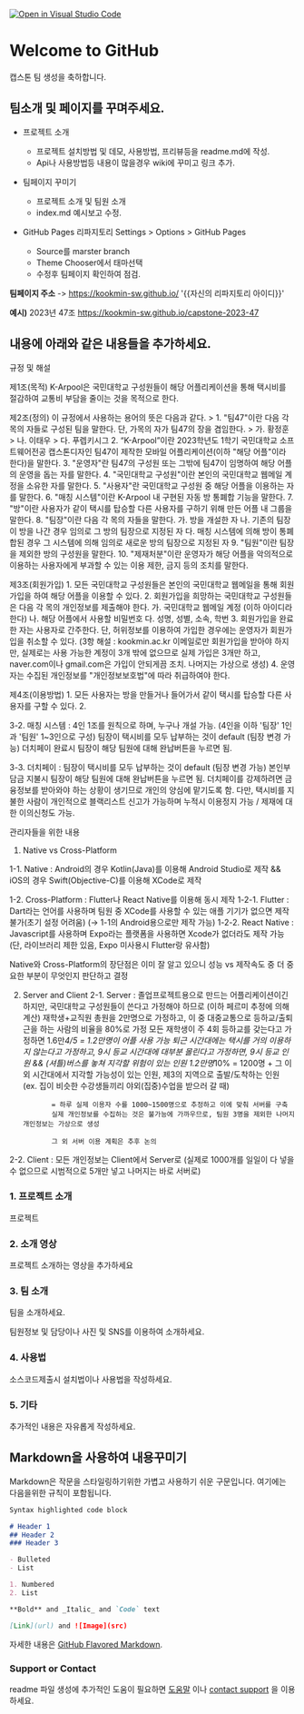 [![Open in Visual Studio Code](https://classroom.github.com/assets/open-in-vscode-c66648af7eb3fe8bc4f294546bfd86ef473780cde1dea487d3c4ff354943c9ae.svg)](https://classroom.github.com/online_ide?assignment_repo_id=10379782&assignment_repo_type=AssignmentRepo)
# Welcome to GitHub

캡스톤 팀 생성을 축하합니다.

## 팀소개 및 페이지를 꾸며주세요.

- 프로젝트 소개
  - 프로젝트 설치방법 및 데모, 사용방법, 프리뷰등을 readme.md에 작성.
  - Api나 사용방법등 내용이 많을경우 wiki에 꾸미고 링크 추가.

- 팀페이지 꾸미기
  - 프로젝트 소개 및 팀원 소개
  - index.md 예시보고 수정.

- GitHub Pages 리파지토리 Settings > Options > GitHub Pages 
  - Source를 marster branch
  - Theme Chooser에서 태마선택
  - 수정후 팀페이지 확인하여 점검.

**팀페이지 주소** -> https://kookmin-sw.github.io/ '{{자신의 리파지토리 아이디}}'

**예시)** 2023년 47조  https://kookmin-sw.github.io/capstone-2023-47


## 내용에 아래와 같은 내용들을 추가하세요.

규정 및 해설

제1조(목적) K-Arpool은 국민대학교 구성원들이 해당 어플리케이션을 통해 택시비를 절감하여 교통비 부담을 줄이는 것을 목적으로 한다.

제2조(정의) 이 규정에서 사용하는 용어의 뜻은 다음과 같다.
    > 1. "팀47"이란 다음 각 목의 자들로 구성된 팀을 말한다. 단, 가목의 자가 팀47의 장을 겸임한다.
        > 가. 황정훈
	> 나. 이태우
	> 다. 푸렙키시그
    2. “K-Arpool”이란 2023학년도 1학기 국민대학교 소프트웨어전공 캡스톤디자인 팀47이 제작한 모바일 어플리케이션(이하 "해당 어플"이라 한다)을 말한다.
    3. "운영자"란 팀47의 구성원 또는 그밖에 팀47이 임명하여 해당 어플의 운영을 돕는 자를 말한다.
    4. "국민대학교 구성원"이란 본인의 국민대학교 웹메일 계정을 소유한 자를 말한다.
    5. "사용자"란 국민대학교 구성원 중 해당 어플을 이용하는 자를 말한다.
    6. "매칭 시스템"이란 K-Arpool 내 구현된 자동 방 통폐합 기능을 말한다.
    7. "방"이란 사용자가 같이 택시를 탑승할 다른 사용자를 구하기 위해 만든 어플 내 그룹을 말한다.
	8. "팀장"이란 다음 각 목의 자들을 말한다.
	    가. 방을 개설한 자
	    나. 기존의 팀장이 방을 나간 경우 임의로 그 방의 팀장으로 지정된 자
	    다. 매칭 시스템에 의해 방이 통폐합된 경우 그 시스템에 의해 임의로 새로운 방의 팀장으로 지정된 자
	9. "팀원"이란 팀장을 제외한 방의 구성원을 말한다.
	10. "제재처분"이란 운영자가 해당 어플을 악의적으로 이용하는 사용자에게 부과할 수 있는 이용 제한, 금지 등의 조치를 말한다.

제3조(회원가입)
	1. 모든 국민대학교 구성원들은 본인의 국민대학교 웹메일을 통해 회원가입을 하여 해당 어플을 이용할 수 있다.
	2. 회원가입을 희망하는 국민대학교 구성원들은 다음 각 목의 개인정보를 제출해야 한다.
		가. 국민대학교 웹메일 계정 (이하 아이디라 한다)
	    나. 해당 어플에서 사용할 비밀번호
	    다. 성명, 성별, 소속, 학번
	3. 회원가입을 완료한 자는 사용자로 간주한다. 단, 허위정보를 이용하여 가입한 경우에는 운영자가 회원가입을 취소할 수 있다.
(3항 해설 : kookmin.ac.kr 이메일로만 회원가입을 받아야 하지만, 실제로는 사용 가능한 계정이 3개 밖에 없으므로
실제 가입은 3개만 하고, naver.com이나 gmail.com은 가입이 안되게끔 조치. 나머지는 가상으로 생성)
	4. 운영자는 수집된 개인정보를 "개인정보보호법"에 따라 취급하여야 한다.

제4조(이용방법)
	1. 모든 사용자는 방을 만들거나 들어가서 같이 택시를 탑승할 다른 사용자를 구할 수 있다.
	2. 
		



3-2. 매칭 시스템 : 4인 1조를 원칙으로 하며, 누구나 개설 가능. (4인을 이하 '팀장' 1인과 '팀원' 1~3인으로 구성)
                   팀장이 택시비를 모두 납부하는 것이 default (팀장 변경 가능)
				   더치페이 완료시 팀장이 해당 팀원에 대해 완납버튼을 누르면 됨.


3-3. 더치페이 : 팀장이 택시비를 모두 납부하는 것이 default (팀장 변경 가능)
			    본인부담금 지불시 팀장이 해당 팀원에 대해 완납버튼을 누르면 됨.
                더치페이를 강제하려면 금융정보를 받아와야 하는 상황이 생기므로 개인의 양심에 맡기도록 함.
                다만, 택시비를 지불한 사람이 개인적으로 블랙리스트 신고가 가능하며 누적시 이용정지 가능 / 제재에 대한 이의신청도 가능.

관리자들을 위한 내용

1. Native vs Cross-Platform

1-1. Native : Android의 경우 Kotlin(Java)를 이용해 Android Studio로 제작 && iOS의 경우 Swift(Objective-C)를 이용해 XCode로 제작

1-2. Cross-Platform : Flutter나 React Native를 이용해 동시 제작
1-2-1. Flutter : Dart라는 언어를 사용하며 팀원 중 XCode를 사용할 수 있는 애플 기기가 없으면 제작 불가(초기 설정 어려움) (→ 1-1의 Android용으로만 제작 가능)
1-2-2. React Native : Javascript를 사용하며 Expo라는 플랫폼을 사용하면 Xcode가 없더라도 제작 가능 (단, 라이브러리 제한 있음, Expo 미사용시 Flutter랑 유사함)

Native와 Cross-Platform의 장단점은 이미 잘 알고 있으니 성능 vs 제작속도 중 더 중요한 부분이 무엇인지 판단하고 결정


2. Server and Client
2-1. Server : 졸업프로젝트용으로 만드는 어플리케이션이긴 하지만, 국민대학교 구성원들이 쓴다고 가정해야 하므로 (이하 페르미 추정에 의해 계산)
			  재학생+교직원 총원을 2만명으로 가정하고, 이 중 대중교통으로 등하교/출퇴근을 하는 사람의 비율을 80%로 가정
			  모든 재학생이 주 4회 등하교를 갖는다고 가정하면 1.6만*4/5 = 1.2만명이 어플 사용 가능
			  퇴근 시간대에는 택시를 거의 이용하지 않는다고 가정하고, 9시 등교 시간대에 대부분 몰린다고 가정하면,
			  9시 등교 인원 && (셔틀)버스를 놓쳐 지각할 위험이 있는 인원 1.2만명*10% = 1200명
			  + 그 이외 시간대에서 지각할 가능성이 있는 인원,
			    제3의 지역으로 출발/도착하는 인원 (ex. 집이 비슷한 수강생들끼리 야외(집중)수업을 받으러 갈 때)
			  
			  = 하루 실제 이용자 수를 1000~1500명으로 추정하고 이에 맞춰 서버를 구축
			  실제 개인정보를 수집하는 것은 불가능에 가까우므로, 팀원 3명을 제외한 나머지 개인정보는 가상으로 생성
			  
			  그 외 서버 이용 계획은 추후 논의
			  
2-2. Client : 모든 개인정보는 Client에서 Server로 (실제로 1000개를 일일이 다 넣을 수 없으므로 시범적으로 5개만 넣고 나머지는 바로 서버로)

### 1. 프로젝트 소개

프로젝트

### 2. 소개 영상

프로젝트 소개하는 영상을 추가하세요

### 3. 팀 소개

팀을 소개하세요.

팀원정보 및 담당이나 사진 및 SNS를 이용하여 소개하세요.

### 4. 사용법

소스코드제출시 설치법이나 사용법을 작성하세요.

### 5. 기타

추가적인 내용은 자유롭게 작성하세요.


## Markdown을 사용하여 내용꾸미기

Markdown은 작문을 스타일링하기위한 가볍고 사용하기 쉬운 구문입니다. 여기에는 다음을위한 규칙이 포함됩니다.

```markdown
Syntax highlighted code block

# Header 1
## Header 2
### Header 3

- Bulleted
- List

1. Numbered
2. List

**Bold** and _Italic_ and `Code` text

[Link](url) and ![Image](src)
```

자세한 내용은 [GitHub Flavored Markdown](https://guides.github.com/features/mastering-markdown/).

### Support or Contact

readme 파일 생성에 추가적인 도움이 필요하면 [도움말](https://help.github.com/articles/about-readmes/) 이나 [contact support](https://github.com/contact) 을 이용하세요.

